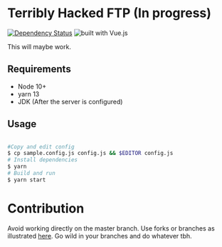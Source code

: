 # Terribly Hacked FTP (In progress)

[![Dependency Status](https://david-dm.org/irtesamthehack/terribly-hacked-ftp.svg)](https://david-dm.org/irtesamthehack/terribly-hacked-ftp) ![built with Vue.js](https://img.shields.io/badge/built_with_Vue.js-4FC08D.svg?logo=vue.js&logoColor=fff)

This will maybe work.

## Requirements

- Node 10+
- yarn 13
- JDK (After the server is configured)

## Usage

```bash

#Copy and edit config
$ cp sample.config.js config.js && $EDITOR config.js
# Install dependencies
$ yarn
# Build and run
$ yarn start

```

# Contribution

Avoid working directly on the master branch. Use forks or branches as illustrated [here](https://guides.github.com/introduction/flow/). Go wild in your branches and do whatever tbh.
